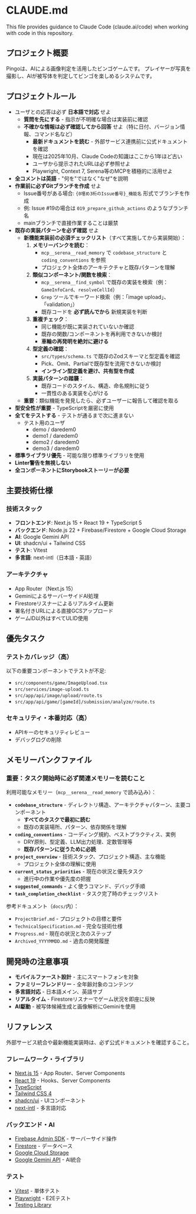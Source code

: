 # CLAUDE.md

This file provides guidance to Claude Code (claude.ai/code) when working with code in this repository.

## プロジェクト概要

Pingoは、AIによる画像判定を活用したビンゴゲームです。
プレイヤーが写真を撮影し、AIが被写体を判定してビンゴを楽しめるシステムです。

## プロジェクトルール

- ユーザとの応答は必ず **日本語で対応** せよ
  - **質問を先にする** - 指示が不明確な場合は実装前に確認
  - **不確かな情報は必ず確認してから回答** せよ（特に日付、バージョン情報、コマンド名など）
    - **最新ドキュメントを読む** - 外部サービス連携前に公式ドキュメントを確認
    - 現在は2025年10月、Claude Codeの知識はここから1年ほど古い
    - ユーザから提示されたURLは必ず参照せよ
    - Playwright, Context 7, Serena等のMCPを積極的に活用せよ
- **全コメントは英語** - "何を"ではなく"なぜ"を説明
- **作業前に必ずGitブランチを作成** せよ
  - Issue番号がある場合: `{0埋め3桁のIssue番号}_機能名` 形式でブランチを作成
  - 例: Issue #19の場合は `019_prepare_github_actions` のようなブランチ名
  - mainブランチで直接作業することは厳禁
- **既存の実装パターンを必ず確認** せよ
  - **新機能実装前の必須チェックリスト**（すべて実施してから実装開始）：
    1. **メモリーバンクを読む**：
       - `mcp__serena__read_memory` で `codebase_structure` と `coding_conventions` を参照
       - プロジェクト全体のアーキテクチャと既存パターンを理解
    2. **類似コンポーネント/関数を検索**：
       - `mcp__serena__find_symbol` で既存の実装を検索（例：`GameInfoCard`、`resolveCellId`）
       - `Grep` ツールでキーワード検索（例：「image upload」、「validation」）
       - 既存コードを **必ず読んでから** 新規実装を判断
    3. **重複チェック**：
       - 同じ機能が既に実装されていないか確認
       - 既存の関数/コンポーネントを再利用できないか検討
       - **車輪の再発明を絶対に避ける**
    4. **型定義の確認**：
       - `src/types/schema.ts` で既存のZodスキーマと型定義を確認
       - Pick、Omit、Partialで既存型を流用できないか検討
       - **インライン型定義を避け、共有型を作成**
    5. **実装パターンの踏襲**：
       - 既存コードのスタイル、構造、命名規則に従う
       - 一貫性のある実装を心がける
  - **重要**：類似機能を発見したら、必ずユーザーに報告して確認を取る
- **型安全性が重要** - TypeScriptを厳密に使用
- **全てをテストする** - テストが通るまで次に進まない
  - テスト用のユーザ
    - demo / daredem0
    - demo1 / daredem0
    - demo2 / daredem0
    - demo3 / daredem0
- **標準ライブラリ優先** - 可能な限り標準ライブラリを使用
- **Linter警告を無視しない**
- **全コンポーネントにStorybookストーリーが必要**

## 主要技術仕様

### 技術スタック

- **フロントエンド**: Next.js 15 + React 19 + TypeScript 5
- **バックエンド**: Node.js 22 + Firebase/Firestore + Google Cloud Storage  
- **AI**: Google Gemini API
- **UI**: shadcn/ui + Tailwind CSS
- **テスト**: Vitest
- **多言語**: next-intl（日本語・英語）

### アーキテクチャ

- App Router（Next.js 15）
- GeminiによるサーバーサイドAI処理
- Firestoreリスナーによるリアルタイム更新
- 署名付きURLによる直接GCSアップロード
- ゲームID以外はすべてULID使用

## 優先タスク

### テストカバレッジ（高）

以下の重要コンポーネントでテストが不足:

- `src/components/game/ImageUpload.tsx`
- `src/services/image-upload.ts`
- `src/app/api/image/upload/route.ts`
- `src/app/api/game/[gameId]/submission/analyze/route.ts`

### セキュリティ・本番対応（高）

- APIキーのセキュリティレビュー
- デバッグログの削除

## メモリーバンクファイル

### 重要：タスク開始時に必ず関連メモリーを読むこと

利用可能なメモリー（`mcp__serena__read_memory` で読み込み）：

- **`codebase_structure`** - ディレクトリ構造、アーキテクチャパターン、主要コンポーネント
  - **すべてのタスクで最初に読む**
  - 既存の実装場所、パターン、依存関係を理解
- **`coding_conventions`** - コーディング規約、ベストプラクティス、実例
  - DRY原則、型定義、LLM出力処理、定数管理等
  - **既存パターンに従うために必読**
- **`project_overview`** - 技術スタック、プロジェクト構造、主な機能
  - プロジェクト全体の理解に使用
- **`current_status_priorities`** - 現在の状況と優先タスク
  - 進行中の作業や優先度の把握
- **`suggested_commands`** - よく使うコマンド、デバッグ手順
- **`task_completion_checklist`** - タスク完了時のチェックリスト

参考ドキュメント（`docs/`内）：

- `ProjectBrief.md` - プロジェクトの目標と要件
- `TechnicalSpecification.md` - 完全な技術仕様
- `Progress.md` - 現在の状況と次のステップ
- `Archived_YYYYMMDD.md` - 過去の開発履歴

## 開発時の注意事項

- **モバイルファースト設計** - 主にスマートフォンを対象
- **ファミリーフレンドリー** - 全年齢対象のコンテンツ
- **多言語対応** - 日本語メイン、英語サブ
- **リアルタイム** - Firestoreリスナーでゲーム状況を即座に反映
- **AI駆動** - 被写体候補生成と画像解析にGeminiを使用

## リファレンス

外部サービス統合や最新機能実装時は、必ず公式ドキュメントを確認すること。

### フレームワーク・ライブラリ

- [Next.js 15](https://nextjs.org/docs) - App Router、Server Components
- [React 19](https://react.dev/reference/react) - Hooks、Server Components
- [TypeScript](https://www.typescriptlang.org/docs/)
- [Tailwind CSS 4](https://tailwindcss.com/docs)
- [shadcn/ui](https://ui.shadcn.com/) - UIコンポーネント
- [next-intl](https://next-intl-docs.vercel.app/) - 多言語対応

### バックエンド・AI

- [Firebase Admin SDK](https://firebase.google.com/docs/admin/setup) - サーバーサイド操作
- [Firestore](https://firebase.google.com/docs/firestore) - データベース
- [Google Cloud Storage](https://cloud.google.com/storage/docs)
- [Google Gemini API](https://ai.google.dev/gemini-api/docs) - AI統合

### テスト

- [Vitest](https://vitest.dev/) - 単体テスト
- [Playwright](https://playwright.dev/) - E2Eテスト
- [Testing Library](https://testing-library.com/docs/react-testing-library/intro/)
